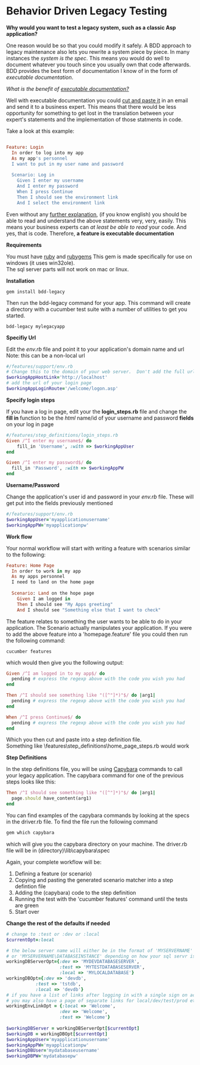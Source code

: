 Behavior Driven Legacy Testing
===============================

**Why would you want to test a legacy system, such as a classic Asp application?**

One reason would be so that you could modify it safely.  A BDD approach to legacy maintenance also lets 
you rewrite a system piece by piece.  In many instances the *system is the spec*. This means you would do well
to document whatever you touch since you usually own that code afterwards.  BDD provides the best form of
documentation I know of in the form of *executable documentation*.  

*What is the benefit of [executable documentation?](http://www.literateprogramming.com/index.html)*

Well with executable documentation you could [cut and paste it](http://www.literateprogramming.com/quotes_ad.html) 
in an email and send it to a business expert.  This means that there would be less 
opportunity for something to get lost in the translation between your expert's statements 
and the implementation of those statments in code.

Take a look at this example:

``` ruby

Feature: Login
  In order to log into my app
  As my app's personnel
  I want to put in my user name and password
  
  Scenario: Log in
    Given I enter my username
    And I enter my password
    When I press Continue
    Then I should see the environment link 
    And I select the environment link
```

Even without any [further explanation](https://github.com/cucumber/cucumber/wiki/Gherkin), 
(if you know english) you should be able to read and understand the above statements very,
very, easily.  This means your business experts can *at least be able to read* your code.
And yes, that is code.  Therefore, **a feature is executable documentation**


**Requirements**
  
You must have [ruby](http://www.ruby-lang.org/en/downloads/) and [rubygems](http://rubyforge.org/frs/?group_id=126)
This gem is made specifically for use on windows (it uses win32ole).  
The sql server parts will not work on mac or linux.

**Installation**

```
gem install bdd-legacy
```

Then run the bdd-legacy command for your app.  This command will 
create a directory with a cucumber test suite with a number of 
utilities to get you started.

```
bdd-legacy mylegacyapp
```
**Specifiy Url**

Edit the *env.rb* file and point it to your application's domain name and url
Note: this can be a non-local url

``` ruby
#/features/support/env.rb
# Change this to the domain of your web server.  Don't add the full url
$workingAppHostLink='http://localhost'
# add the url of your login page
$workingAppLoginRoute='/welcome/logon.asp'
```

**Specify login steps**

If you have a log in page, edit your the **login_steps.rb** file and change the **fill in** function 
to be the *html* name/id of your username and password **fields** on your log in page

``` ruby
#/features/step_definitions/login_steps.rb
Given /^I enter my username$/ do
    fill_in 'Username', :with => $workingAppUser
end

Given /^I enter my password$/ do
  fill_in 'Password', :with => $workingAppPW
end
```
**Username/Password**

Change the application's user id and password in your *env.rb* file.
These will get put into the fields previously mentioned

``` ruby
#/features/support/env.rb
$workingAppUser='myapplicationusername'
$workingAppPW='myapplicationpw'
```
**Work flow**

Your normal workflow will start with writing a feature with scenarios similar to the following:

```ruby
Feature: Home Page
  In order to work in my app
  As my apps personnel
  I need to land on the home page
  
  Scenario: Land on the hope page
    Given I am logged in
    Then I should see "My Apps greeting"    
    And I should see "Something else that I want to check"
````
The feature relates to something the user wants to be able to do in your application.
The Scenario actually manipulates your application.
If you were to add the above feature into a 'homepage.feature' file you could
then run the following command:

````
cucumber features
````

which would then give you the following output:

``` ruby
Given /^I am logged in to my app$/ do
  pending # express the regexp above with the code you wish you had
end

Then /^I should see something like "([^"]*)"$/ do |arg1|
  pending # express the regexp above with the code you wish you had
end

When /^I press Continue$/ do
  pending # express the regexp above with the code you wish you had
end
```

Which you then cut and paste into a step definition file.  
Something like \features\step_definitions\home_page_steps.rb would work

**Step Definitions**

In the step definitions file, you will be using [Capybara](https://github.com/jnicklas/capybara)
commands to call your legacy application. The capybara command for one of the 
previous steps looks like this:

``` ruby
Then /^I should see something like "([^"]*)"$/ do |arg1|
  page.should have_content(arg1)
end  
```

You can find examples of the capybara commands by looking at the specs in the driver.rb file.
To find the file run the following command

``` ruby
gem which capybara
```

which will give you the capybara directory on your machine.  The driver.rb file will be 
in (directory)\lib\capybara\spec

Again, your complete workflow will be:

1. Defining a feature (or scenario)
2. Copying and pasting the generated scenario matcher into a step defintion file
3. Adding the (capybara) code to the step definition
4. Running the test with the 'cucumber features' command until the tests are green
5. Start over

**Change the rest of the defaults if needed**

``` ruby
# change to :test or :dev or :local
$currentOpt=:local

# the below server name will either be in the format of 'MYSERVERNAME' 
# or 'MYSERVERNAME\DATABASEINSTANCE' depending on how your sql servr is set up
workingDBServerOpt={:dev => 'MYDEVDATABASESERVER',
                    :test => 'MYTESTDATABASESERVER',
                    :local => 'MYLOCALDATABASE'}
workingDBOpt={:dev => 'devdb',
           :test => 'tstdb',
           :local => 'devdb'}
# if you have a list of links after logging in with a single sign on account,
# you may also have a page of separate links for local/dev/test/prod etc           
workingEnvLinkOpt = {:local => 'Welcome',
                    :dev => 'Welcome',
                    :test => 'Welcome'}  
                    
$workingDBServer = workingDBServerOpt[$currentOpt]
$workingDB = workingDBOpt[$currentOpt]
$workingAppUser='myapplicationusername'
$workingAppPW='myapplicationpw'           
$workingDBUser='mydatabaseusername'
$workingDBPW='mydatabasepw'
```

